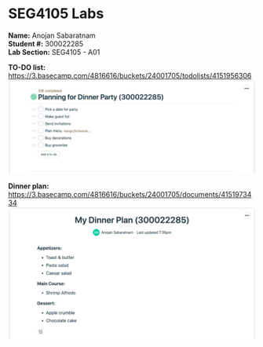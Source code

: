 # SEG4105 Labs

**Name:** Anojan Sabaratnam </br>
**Student #:** 300022285 </br>
**Lab Section:** SEG4105 - A01

**TO-DO list:** </br>
https://3.basecamp.com/4816616/buckets/24001705/todolists/4151956306
![to_do](Screenshots/to_do.png)

**Dinner plan:** </br>
https://3.basecamp.com/4816616/buckets/24001705/documents/4151973434
![dinner_plam](Screenshots/dinner_plan.png)
